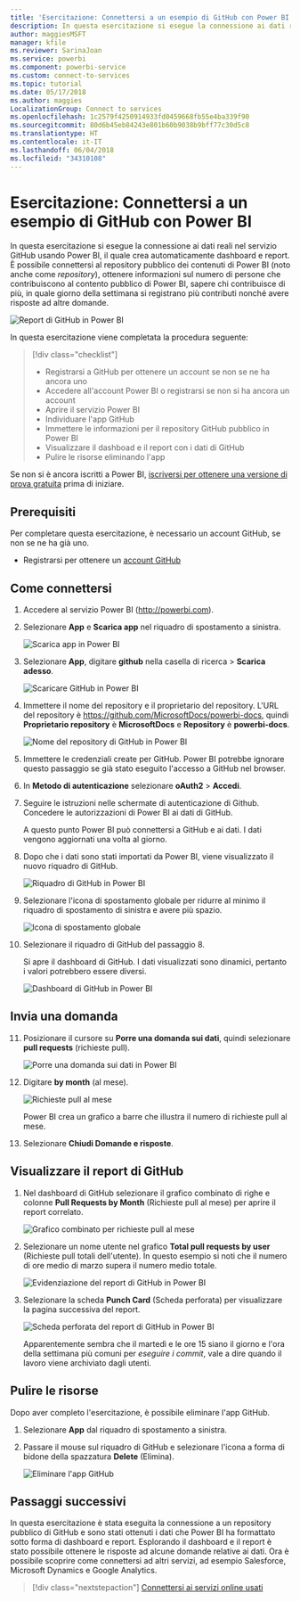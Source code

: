 ```yaml
---
title: 'Esercitazione: Connettersi a un esempio di GitHub con Power BI'
description: In questa esercitazione si esegue la connessione ai dati reali nel servizio GitHub usando Power BI, il quale crea automaticamente dashboard e report.
author: maggiesMSFT
manager: kfile
ms.reviewer: SarinaJoan
ms.service: powerbi
ms.component: powerbi-service
ms.custom: connect-to-services
ms.topic: tutorial
ms.date: 05/17/2018
ms.author: maggies
LocalizationGroup: Connect to services
ms.openlocfilehash: 1c2579f4250914933fd0459668fb55e4ba339f90
ms.sourcegitcommit: 80d6b45eb84243e801b60b9038b9bff77c30d5c8
ms.translationtype: HT
ms.contentlocale: it-IT
ms.lasthandoff: 06/04/2018
ms.locfileid: "34310108"
---
```

# <a name="tutorial-connect-to-a-github-sample-with-power-bi"></a>Esercitazione: Connettersi a un esempio di GitHub con Power BI
In questa esercitazione si esegue la connessione ai dati reali nel servizio GitHub usando Power BI, il quale crea automaticamente dashboard e report. È possibile connettersi al repository pubblico dei contenuti di Power BI (noto anche come *repository*), ottenere informazioni sul numero di persone che contribuiscono al contento pubblico di Power BI, sapere chi contribuisce di più, in quale giorno della settimana si registrano più contributi nonché avere risposte ad altre domande. 

![Report di GitHub in Power BI](media/service-tutorial-connect-to-github/power-bi-github-app-tutorial-punch-card.png)

In questa esercitazione viene completata la procedura seguente:

> [!div class="checklist"]
> * Registrarsi a GitHub per ottenere un account se non se ne ha ancora uno 
> * Accedere all'account Power BI o registrarsi se non si ha ancora un account
> * Aprire il servizio Power BI
> * Individuare l'app GitHub
> * Immettere le informazioni per il repository GitHub pubblico in Power BI
> * Visualizzare il dashboad e il report con i dati di GitHub
> * Pulire le risorse eliminando l'app

Se non si è ancora iscritti a Power BI, [iscriversi per ottenere una versione di prova gratuita](https://app.powerbi.com/signupredirect?pbi_source=web) prima di iniziare.

## <a name="prerequisites"></a>Prerequisiti

Per completare questa esercitazione, è necessario un account GitHub, se non se ne ha già uno. 

- Registrarsi per ottenere un [account GitHub](https://docs.microsoft.com/contribute/get-started-setup-github)


## <a name="how-to-connect"></a>Come connettersi
1. Accedere al servizio Power BI (http://powerbi.com). 
2. Selezionare **App** e **Scarica app** nel riquadro di spostamento a sinistra.
   
   ![Scarica app in Power BI](media/service-tutorial-connect-to-github/power-bi-github-app-tutorial.png) 

3. Selezionare **App**, digitare **github** nella casella di ricerca > **Scarica adesso**.
   
   ![Scaricare GitHub in Power BI](media/service-tutorial-connect-to-github/power-bi-github-app-tutorial-get-it-now.png) 

4. Immettere il nome del repository e il proprietario del repository. L'URL del repository è https://github.com/MicrosoftDocs/powerbi-docs, quindi **Proprietario repository** è **MicrosoftDocs** e **Repository** è **powerbi-docs**. 
   
    ![Nome del repository di GitHub in Power BI](media/service-tutorial-connect-to-github/power-bi-github-app-tutorial-repo-name.png)

5. Immettere le credenziali create per GitHub. Power BI potrebbe ignorare questo passaggio se già stato eseguito l'accesso a GitHub nel browser. 

6. In **Metodo di autenticazione** selezionare **oAuth2** \> **Accedi**.

7. Seguire le istruzioni nelle schermate di autenticazione di Github. Concedere le autorizzazioni di Power BI ai dati di GitHub.
   
   A questo punto Power BI può connettersi a GitHub e ai dati.  I dati vengono aggiornati una volta al giorno.

8. Dopo che i dati sono stati importati da Power BI, viene visualizzato il nuovo riquadro di GitHub. 
 
   ![Riquadro di GitHub in Power BI](media/service-tutorial-connect-to-github/power-bi-github-app-tutorial-tile.png) 

8. Selezionare l'icona di spostamento globale per ridurre al minimo il riquadro di spostamento di sinistra e avere più spazio.

    ![Icona di spostamento globale](media/service-tutorial-connect-to-github/power-bi-global-navigation-icon.png)

10. Selezionare il riquadro di GitHub del passaggio 8. 
    
    Si apre il dashboard di GitHub. I dati visualizzati sono dinamici, pertanto i valori potrebbero essere diversi.

    ![Dashboard di GitHub in Power BI](media/service-tutorial-connect-to-github/power-bi-github-app-tutorial-dashboard.png)

    

## <a name="ask-a-question"></a>Invia una domanda

11. Posizionare il cursore su **Porre una domanda sui dati**, quindi selezionare **pull requests** (richieste pull). 

    ![Porre una domanda sui dati in Power BI](media/service-tutorial-connect-to-github/power-bi-github-app-tutorial-ask-question.png)

12. Digitare **by month** (al mese).
 
    ![Richieste pull al mese](media/service-tutorial-connect-to-github/power-bi-github-app-tutorial-ask-question-by-month.png)

     Power BI crea un grafico a barre che illustra il numero di richieste pull al mese.

13. Selezionare **Chiudi Domande e risposte**.

## <a name="view-the-github-report"></a>Visualizzare il report di GitHub 

1. Nel dashboard di GitHub selezionare il grafico combinato di righe e colonne **Pull Requests by Month** (Richieste pull al mese) per aprire il report correlato.

    ![Grafico combinato per richieste pull al mese](media/service-tutorial-connect-to-github/power-bi-github-app-tutorial-pull-requests-combo-chart.png)

2. Selezionare un nome utente nel grafico **Total pull requests by user** (Richieste pull totali dell'utente). In questo esempio si noti che il numero di ore medio di marzo supera il numero medio totale.

    ![Evidenziazione del report di GitHub in Power BI](media/service-tutorial-connect-to-github/power-bi-github-app-tutorial-report-highlight.png)

3. Selezionare la scheda **Punch Card** (Scheda perforata) per visualizzare la pagina successiva del report. 
 
    ![Scheda perforata del report di GitHub in Power BI](media/service-tutorial-connect-to-github/power-bi-github-app-tutorial-tues-3pm.png)

    Apparentemente sembra che il martedì e le ore 15 siano il giorno e l'ora della settimana più comuni per *eseguire i commit*, vale a dire quando il lavoro viene archiviato dagli utenti.

## <a name="clean-up-resources"></a>Pulire le risorse

Dopo aver completo l'esercitazione, è possibile eliminare l'app GitHub. 

1. Selezionare **App** dal riquadro di spostamento a sinistra.
2. Passare il mouse sul riquadro di GitHub e selezionare l'icona a forma di bidone della spazzatura **Delete** (Elimina).

    ![Eliminare l'app GitHub](media/service-tutorial-connect-to-github/power-bi-github-app-tutorial-delete.png)

## <a name="next-steps"></a>Passaggi successivi

In questa esercitazione è stata eseguita la connessione a un repository pubblico di GitHub e sono stati ottenuti i dati che Power BI ha formattato sotto forma di dashboard e report. Esplorando il dashboard e il report è stato possibile ottenere le risposte ad alcune domande relative ai dati. Ora è possibile scoprire come connettersi ad altri servizi, ad esempio Salesforce, Microsoft Dynamics e Google Analytics. 
 
> [!div class="nextstepaction"]
> [Connettersi ai servizi online usati](./service-connect-to-services.md)


